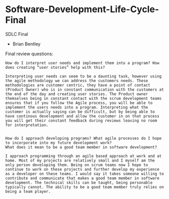# Software-Development-Life-Cycle-Final
SDLC Final
- Brian Bentley

Final review questions:

    How do I interpret user needs and implement them into a program? How does creating “user stories” help with this?
    
    Interpreting user needs can seem to be a daunting task, however using the agile methodology we can address the customers needs. These methodologies are customer centric, they have a point of contact (Product Owner) who is in constant communication with the customers at the end of the day and creating user stories. The Product owner themselves being in constant contact with the scrum development teams ensures that if you follow the Agile process, you will be able to implement the users needs into a program. Interpreting what the customer is actually saying can be difficult, but by being able to have continous development and allow the customer in on that process you will get their constant feedback during reviews leaving no room for interpretation.
    
    
    How do I approach developing programs? What agile processes do I hope to incorporate into my future development work?
    What does it mean to be a good team member in software development?
    
    I approach programming through an agile based approach at work and at home. Most of my projects are relatively small and I myself am the only person developing them. Being on scrum teams now I hope to continue to work on these projects and further develop my experience as a developer on these teams. I would say it takes someone willing to contribute and communicate that makes a good team member in software development. The technical skills can be taught, being personable typically cannot. The ability to be a good team member truly relies on being a team player.
